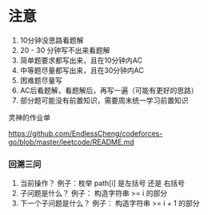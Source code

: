 # 注意
1. 10分钟没思路看题解
2. 20 - 30 分钟写不出来看题解
3. 简单题要求都写出来，且在10分钟内AC
4. 中等题尽量都写出来，且在30分钟内AC
5. 困难题尽量写
6. AC后看题解，看题解后，再写一遍（可能有更好的思路）
7. 部分题可能没有前置知识，需要周末统一学习前置知识

灵神的作业单

https://github.com/EndlessCheng/codeforces-go/blob/master/leetcode/README.md


### 回溯三问
1. 当前操作？ 例子：枚举 path[i] 是左括号 还是 右括号
2. 子问题是什么？  例子： 构造字符串 >= i 的部分
3. 下一个子问题是什么？  例子： 构造字符串 >= i + 1 的部分